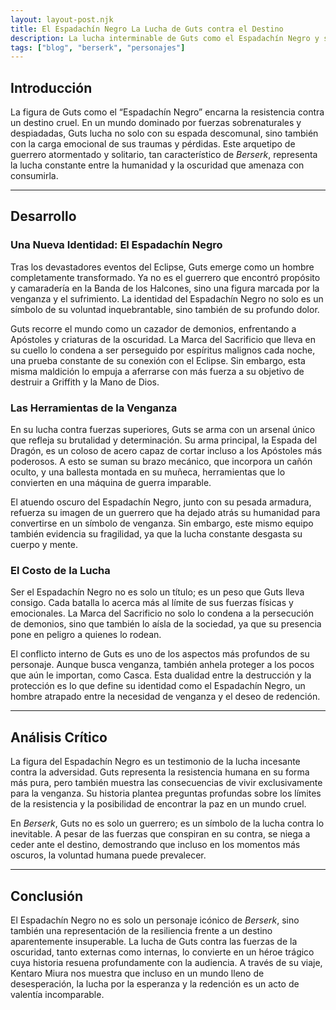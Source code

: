 ```yaml
---
layout: layout-post.njk
title: El Espadachín Negro La Lucha de Guts contra el Destino
description: La lucha interminable de Guts como el Espadachín Negro y su desafío al destino en Berserk.
tags: ["blog", "berserk", "personajes"]
---
```

## Introducción

La figura de Guts como el “Espadachín Negro” encarna la resistencia contra un destino cruel. En un mundo dominado por fuerzas sobrenaturales y despiadadas, Guts lucha no solo con su espada descomunal, sino también con la carga emocional de sus traumas y pérdidas. Este arquetipo de guerrero atormentado y solitario, tan característico de *Berserk*, representa la lucha constante entre la humanidad y la oscuridad que amenaza con consumirla.

---

## Desarrollo

### Una Nueva Identidad: El Espadachín Negro
Tras los devastadores eventos del Eclipse, Guts emerge como un hombre completamente transformado. Ya no es el guerrero que encontró propósito y camaradería en la Banda de los Halcones, sino una figura marcada por la venganza y el sufrimiento. La identidad del Espadachín Negro no solo es un símbolo de su voluntad inquebrantable, sino también de su profundo dolor.

Guts recorre el mundo como un cazador de demonios, enfrentando a Apóstoles y criaturas de la oscuridad. La Marca del Sacrificio que lleva en su cuello lo condena a ser perseguido por espíritus malignos cada noche, una prueba constante de su conexión con el Eclipse. Sin embargo, esta misma maldición lo empuja a aferrarse con más fuerza a su objetivo de destruir a Griffith y la Mano de Dios.

### Las Herramientas de la Venganza
En su lucha contra fuerzas superiores, Guts se arma con un arsenal único que refleja su brutalidad y determinación. Su arma principal, la Espada del Dragón, es un coloso de acero capaz de cortar incluso a los Apóstoles más poderosos. A esto se suman su brazo mecánico, que incorpora un cañón oculto, y una ballesta montada en su muñeca, herramientas que lo convierten en una máquina de guerra imparable.

El atuendo oscuro del Espadachín Negro, junto con su pesada armadura, refuerza su imagen de un guerrero que ha dejado atrás su humanidad para convertirse en un símbolo de venganza. Sin embargo, este mismo equipo también evidencia su fragilidad, ya que la lucha constante desgasta su cuerpo y mente.

### El Costo de la Lucha
Ser el Espadachín Negro no es solo un título; es un peso que Guts lleva consigo. Cada batalla lo acerca más al límite de sus fuerzas físicas y emocionales. La Marca del Sacrificio no solo lo condena a la persecución de demonios, sino que también lo aísla de la sociedad, ya que su presencia pone en peligro a quienes lo rodean.

El conflicto interno de Guts es uno de los aspectos más profundos de su personaje. Aunque busca venganza, también anhela proteger a los pocos que aún le importan, como Casca. Esta dualidad entre la destrucción y la protección es lo que define su identidad como el Espadachín Negro, un hombre atrapado entre la necesidad de venganza y el deseo de redención.

---

## Análisis Crítico

La figura del Espadachín Negro es un testimonio de la lucha incesante contra la adversidad. Guts representa la resistencia humana en su forma más pura, pero también muestra las consecuencias de vivir exclusivamente para la venganza. Su historia plantea preguntas profundas sobre los límites de la resistencia y la posibilidad de encontrar la paz en un mundo cruel.

En *Berserk*, Guts no es solo un guerrero; es un símbolo de la lucha contra lo inevitable. A pesar de las fuerzas que conspiran en su contra, se niega a ceder ante el destino, demostrando que incluso en los momentos más oscuros, la voluntad humana puede prevalecer.

---

## Conclusión

El Espadachín Negro no es solo un personaje icónico de *Berserk*, sino también una representación de la resiliencia frente a un destino aparentemente insuperable. La lucha de Guts contra las fuerzas de la oscuridad, tanto externas como internas, lo convierte en un héroe trágico cuya historia resuena profundamente con la audiencia. A través de su viaje, Kentaro Miura nos muestra que incluso en un mundo lleno de desesperación, la lucha por la esperanza y la redención es un acto de valentía incomparable.
